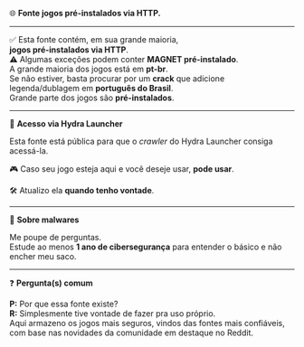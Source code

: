 🌐 **Fonte jogos pré-instalados via HTTP.**

---

✅ Esta fonte contém, em sua grande maioria,  
**jogos pré-instalados via HTTP**.  
⚠️ Algumas exceções podem conter **MAGNET pré-instalado**.  
A grande maioria dos jogos está em **pt-br**.  
Se não estiver, basta procurar por um **crack** que adicione legenda/dublagem em **português do Brasil**.  
Grande parte dos jogos são **pré-instalados**.

---

📡 **Acesso via Hydra Launcher**

Esta fonte está pública para que o *crawler* do Hydra Launcher consiga acessá-la.

🎮 Caso seu jogo esteja aqui e você deseje usar, **pode usar**.

🛠️ Atualizo ela **quando tenho vontade**.

---

🛑 **Sobre malwares**

Me poupe de perguntas.  
Estude ao menos **1 ano de cibersegurança** para entender o básico e não encher meu saco.

---

❓ **Pergunta(s) comum**

**P:** Por que essa fonte existe?  
**R:** Simplesmente tive vontade de fazer pra uso próprio.  
Aqui armazeno os jogos mais seguros, vindos das fontes mais confiáveis, com base nas novidades da comunidade em destaque no Reddit.

